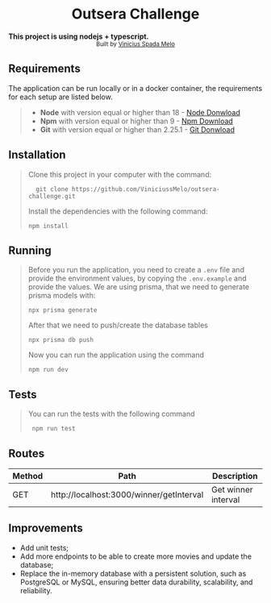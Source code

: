 <div align="center">
  <h1>Outsera Challenge</h1>
</div>
<div>
  <strong>This project is using nodejs + typescript.</strong>
</div>

<div align="center">
  <sub>Built by
  <a href="https://www.linkedin.com/in/vinicius-spada-melo/">Vinicius Spada Melo</a>
</div>

## Requirements
The application can be run locally or in a docker container, the requirements for each setup are listed below.

> - **Node** with version equal or higher than 18 - [Node Donwload](https://nodejs.org/pt-br/download/)
> - **Npm** with version equal or higher than 9 - [Npm Download](https://www.npmjs.com/package/download)
> - **Git** with version equal or higher than 2.25.1 - [Git Donwload](https://git-scm.com/downloads)

## Installation
> Clone this project in your computer with the command:
> ```
> 	git clone https://github.com/ViniciussMelo/outsera-challenge.git
> ```
> Install the dependencies with the following command:
> ```
> npm install
> ```

## Running
> Before you run the application, you need to create a ```.env``` file and provide the environment values, by copying the ```.env.example``` and provide the values.
> We are using prisma, that we need to generate prisma models with:
>
> ```
> npx prisma generate
> ```
> After that we need to push/create the database tables
>
> ```
> npx prisma db push
> ```
> Now you can run the application using the command
>
> ```
> npm run dev
> ```

## Tests
> You can run the tests with the following command
>
> ```
>  npm run test
> ```

## Routes
| Method | Path                                     | Description            |
|--------|------------------------------------------|------------------------|
|GET     | http://localhost:3000/winner/getInterval | Get winner interval    |

## Improvements
- Add unit tests;
- Add more endpoints to be able to create more movies and update the database;
- Replace the in-memory database with a persistent solution, such as PostgreSQL or MySQL, ensuring better data durability, scalability, and reliability.